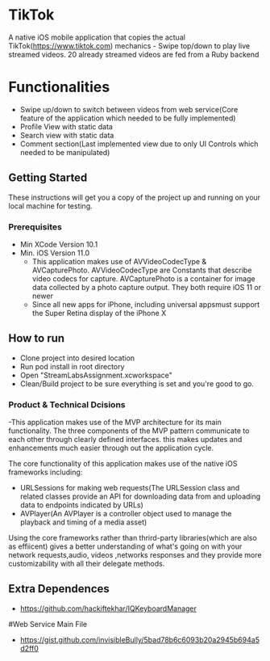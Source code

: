 # TikTok
A native iOS mobile application that copies the actual TikTok(https://www.tiktok.com) mechanics - Swipe top/down to play live streamed videos. 20 already streamed videos are fed from a Ruby backend 



# Functionalities
 * Swipe up/down to switch between videos from web service(Core feature of the application which needed to be fully     implemented)
 * Profile View with static data
 * Search view with static data
 * Comment section(Last implemented view due to only UI Controls which needed to be manipulated)



## Getting Started
These instructions will get you a copy of the project up and running on your local machine for testing. 



 
 
### Prerequisites
* Min XCode Version 10.1
* Min. iOS Version 11.0
  - This application makes use of AVVideoCodecType & AVCapturePhoto. AVVideoCodecType are Constants that describe video   codecs for capture. AVCapturePhoto is a container for image data collected by a photo capture output. They both require iOS 11 or newer
  - Since all new apps for iPhone, including universal appsmust support the Super Retina display of the iPhone X

 ## How to run

 * Clone project into desired location
 * Run pod install in root directory
 * Open "StreamLabsAssignment.xcworkspace" 
 * Clean/Build project to be sure everything is set and you're good to go.


### Product & Technical Dcisions 

-This application makes use of the MVP architecture for its main functionality. The three components of the MVP pattern communicate to each other through clearly defined interfaces. this makes updates and enhancements much easier through out the application cycle.

The core functionality of this application makes use of the native iOS frameworks including:
 - URLSessions for making web requests(The URLSession class and related classes provide an API for downloading data from and uploading data to endpoints indicated by URLs)
 - AVPlayer(An AVPlayer is a controller object used to manage the playback and timing of a media asset)
 
 Using the core frameworks rather than thrird-party libraries(which are also as effiicent) gives a better understanding  of  what's going on with your network requests,audio, videos ,networks responses and they provide more customizability with all their delegate methods.



## Extra Dependences 
* https://github.com/hackiftekhar/IQKeyboardManager

#Web Service Main File
* https://gist.github.com/invisibleBully/5bad78b6c6093b20a2945b694a5d2ff0
